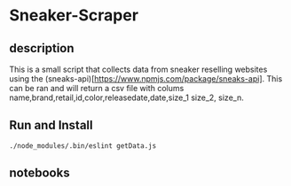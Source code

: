 # Sneaker-Scraper

## description
This is a small script that collects data from sneaker reselling websites using the (sneaks-api)[https://www.npmjs.com/package/sneaks-api]. This can be ran and will return a csv file with colums name,brand,retail,id,color,releasedate,date,size_1 size_2, size_n.

## Run and Install
`./node_modules/.bin/eslint getData.js`

## notebooks
